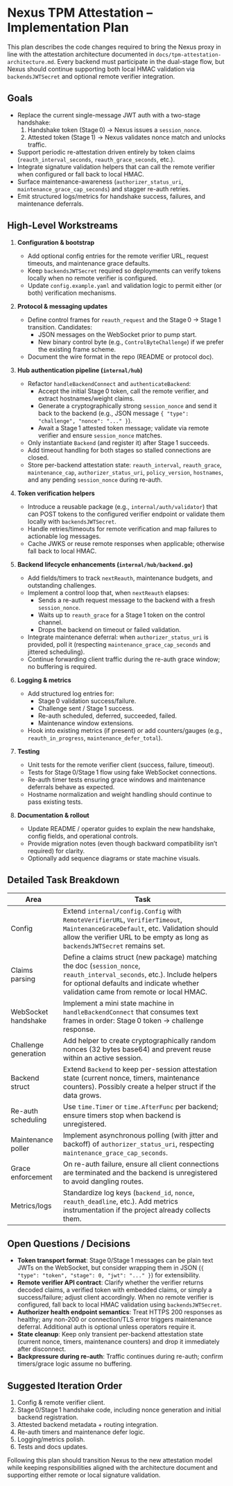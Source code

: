 # Nexus TPM Attestation – Implementation Plan

This plan describes the code changes required to bring the Nexus proxy in line with the attestation architecture documented in `docs/tpm-attestation-architecture.md`. Every backend must participate in the dual-stage flow, but Nexus should continue supporting both local HMAC validation via `backendsJWTSecret` and optional remote verifier integration.

## Goals

- Replace the current single-message JWT auth with a two-stage handshake:
  1. Handshake token (Stage 0) → Nexus issues a `session_nonce`.
  2. Attested token (Stage 1) → Nexus validates nonce match and unlocks traffic.
- Support periodic re-attestation driven entirely by token claims (`reauth_interval_seconds`, `reauth_grace_seconds`, etc.).
- Integrate signature validation helpers that can call the remote verifier when configured or fall back to local HMAC.
- Surface maintenance-awareness (`authorizer_status_uri`, `maintenance_grace_cap_seconds`) and stagger re-auth retries.
- Emit structured logs/metrics for handshake success, failures, and maintenance deferrals.

## High-Level Workstreams

1. **Configuration & bootstrap**  
   - Add optional config entries for the remote verifier URL, request timeouts, and maintenance grace defaults.  
   - Keep `backendsJWTSecret` required so deployments can verify tokens locally when no remote verifier is configured.  
   - Update `config.example.yaml` and validation logic to permit either (or both) verification mechanisms.

2. **Protocol & messaging updates**  
   - Define control frames for `reauth_request` and the Stage 0 → Stage 1 transition. Candidates:
     - JSON messages on the WebSocket prior to pump start.
     - New binary control byte (e.g., `ControlByteChallenge`) if we prefer the existing frame scheme.
   - Document the wire format in the repo (README or protocol doc).

3. **Hub authentication pipeline (`internal/hub`)**  
   - Refactor `handleBackendConnect` and `authenticateBackend`:
     - Accept the initial Stage 0 token, call the remote verifier, and extract hostnames/weight claims.
     - Generate a cryptographically strong `session_nonce` and send it back to the backend (e.g., JSON message `{ "type": "challenge", "nonce": "..." }`).
     - Await a Stage 1 attested token message; validate via remote verifier and ensure `session_nonce` matches.
   - Only instantiate `Backend` (and register it) after Stage 1 succeeds.
   - Add timeout handling for both stages so stalled connections are closed.
   - Store per-backend attestation state: `reauth_interval`, `reauth_grace`, `maintenance_cap`, `authorizer_status_uri`, `policy_version`, `hostnames`, and any pending `session_nonce` during re-auth.

4. **Token verification helpers**  
   - Introduce a reusable package (e.g., `internal/auth/validator`) that can POST tokens to the configured verifier endpoint or validate them locally with `backendsJWTSecret`.  
   - Handle retries/timeouts for remote verification and map failures to actionable log messages.  
   - Cache JWKS or reuse remote responses when applicable; otherwise fall back to local HMAC.

5. **Backend lifecycle enhancements (`internal/hub/backend.go`)**  
   - Add fields/timers to track `nextReauth`, maintenance budgets, and outstanding challenges.  
   - Implement a control loop that, when `nextReauth` elapses:
     - Sends a re-auth request message to the backend with a fresh `session_nonce`.
     - Waits up to `reauth_grace` for a Stage 1 token on the control channel.
     - Drops the backend on timeout or failed validation.
   - Integrate maintenance deferral: when `authorizer_status_uri` is provided, poll it (respecting `maintenance_grace_cap_seconds` and jittered scheduling).
   - Continue forwarding client traffic during the re-auth grace window; no buffering is required.

6. **Logging & metrics**  
   - Add structured log entries for:
     - Stage 0 validation success/failure.
     - Challenge sent / Stage 1 success.
     - Re-auth scheduled, deferred, succeeded, failed.
     - Maintenance window extensions.
   - Hook into existing metrics (if present) or add counters/gauges (e.g., `reauth_in_progress`, `maintenance_defer_total`).

7. **Testing**  
   - Unit tests for the remote verifier client (success, failure, timeout).  
   - Tests for Stage 0/Stage 1 flow using fake WebSocket connections.  
   - Re-auth timer tests ensuring grace windows and maintenance deferrals behave as expected.  
   - Hostname normalization and weight handling should continue to pass existing tests.

8. **Documentation & rollout**  
   - Update README / operator guides to explain the new handshake, config fields, and operational controls.  
   - Provide migration notes (even though backward compatibility isn’t required) for clarity.  
   - Optionally add sequence diagrams or state machine visuals.

## Detailed Task Breakdown

| Area | Task |
|------|------|
| Config | Extend `internal/config.Config` with `RemoteVerifierURL`, `VerifierTimeout`, `MaintenanceGraceDefault`, etc. Validation should allow the verifier URL to be empty as long as `backendsJWTSecret` remains set. |
| Claims parsing | Define a claims struct (new package) matching the doc (`session_nonce`, `reauth_interval_seconds`, etc.). Include helpers for optional defaults and indicate whether validation came from remote or local HMAC. |
| WebSocket handshake | Implement a mini state machine in `handleBackendConnect` that consumes text frames in order: Stage 0 token → challenge response. |
| Challenge generation | Add helper to create cryptographically random nonces (32 bytes base64) and prevent reuse within an active session. |
| Backend struct | Extend `Backend` to keep per-session attestation state (current nonce, timers, maintenance counters). Possibly create a helper struct if the data grows. |
| Re-auth scheduling | Use `time.Timer` or `time.AfterFunc` per backend; ensure timers stop when backend is unregistered. |
| Maintenance poller | Implement asynchronous polling (with jitter and backoff) of `authorizer_status_uri`, respecting `maintenance_grace_cap_seconds`. |
| Grace enforcement | On re-auth failure, ensure all client connections are terminated and the backend is unregistered to avoid dangling routes. |
| Metrics/logs | Standardize log keys (`backend_id`, `nonce`, `reauth_deadline`, etc.). Add metrics instrumentation if the project already collects them. |

## Open Questions / Decisions

- **Token transport format**: Stage 0/Stage 1 messages can be plain text JWTs on the WebSocket, but consider wrapping them in JSON (`{ "type": "token", "stage": 0, "jwt": "..." }`) for extensibility.
- **Remote verifier API contract**: Clarify whether the verifier returns decoded claims, a verified token with embedded claims, or simply a success/failure; adjust client accordingly. When no remote verifier is configured, fall back to local HMAC validation using `backendsJWTSecret`.
- **Authorizer health endpoint semantics**: Treat HTTPS 200 responses as healthy; any non-200 or connection/TLS error triggers maintenance deferral. Additional auth is optional unless operators require it.
- **State cleanup**: Keep only transient per-backend attestation state (current nonce, timers, maintenance counters) and drop it immediately after disconnect.
- **Backpressure during re-auth**: Traffic continues during re-auth; confirm timers/grace logic assume no buffering.

## Suggested Iteration Order

1. Config & remote verifier client.  
2. Stage 0/Stage 1 handshake code, including nonce generation and initial backend registration.  
3. Attested backend metadata + routing integration.  
4. Re-auth timers and maintenance defer logic.  
5. Logging/metrics polish.  
6. Tests and docs updates.

Following this plan should transition Nexus to the new attestation model while keeping responsibilities aligned with the architecture document and supporting either remote or local signature validation.
